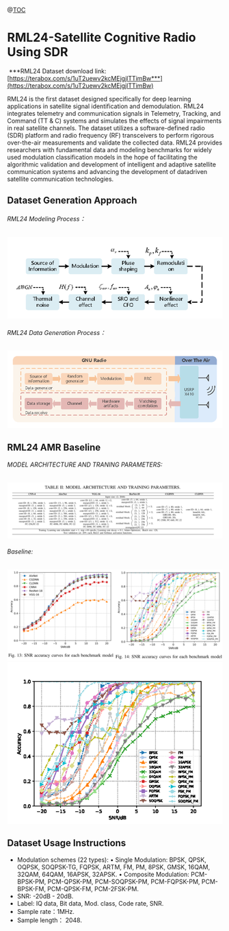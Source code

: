 @[TOC](Catalogue)
#   RML24-Satellite Cognitive Radio Using SDR
​
***RML24 Dataset download link: [https://terabox.com/s/1uT2uewv2kcMEjgjlTTimBw***](https://terabox.com/s/1uT2uewv2kcMEjgjlTTimBw)

RML24 is the first dataset designed specifically for deep learning applications in satellite signal identification and demodulation. RML24 integrates telemetry and communication signals in Telemetry, Tracking, and Command (TT & C) systems and simulates the effects of signal impairments in real satellite channels. The dataset utilizes a software-defined radio (SDR) platform and radio frequency (RF) transceivers to perform rigorous over-the-air measurements and validate the collected data. RML24 provides researchers with fundamental data and modeling benchmarks for widely used modulation classification models in the hope of facilitating the algorithmic validation and development of intelligent and adaptive satellite communication systems and advancing the development of datadriven satellite communication technologies. 
## Dataset Generation Approach
###### RML24 Modeling Process：
![image](./picture/createmodel2.png)
###### RML24 Data Generation Process：
![image](./picture/Signalcreate4.png)
## RML24 AMR Baseline
###### MODEL  ARCHITECTURE AND TRANING PARAMETERS:
![image](./picture/modelpara.png)
###### Baseline:
 ![image](./picture/result.png)
![image](./picture/model1.png)
## Dataset Usage Instructions

 - Modulation schemes (22 types): 
• Single Modulation: BPSK, QPSK, OQPSK, SOQPSK-TG, FQPSK, ARTM, FM, PM, 8PSK, GMSK, 16QAM, 32QAM, 64QAM, 16APSK, 32APSK.
• Composite Modulation: PCM-BPSK-PM, PCM-QPSK-PM, PCM-SOQPSK-PM, PCM-FQPSK-PM, PCM-BPSK-FM, PCM-QPSK-FM, PCM-2FSK-PM.
 - SNR: -20dB - 20dB.
 - Label: IQ data, Bit data, Mod. class, Code rate, SNR. 
 - Sample rate：1MHz.
 - Sample length： 2048.
